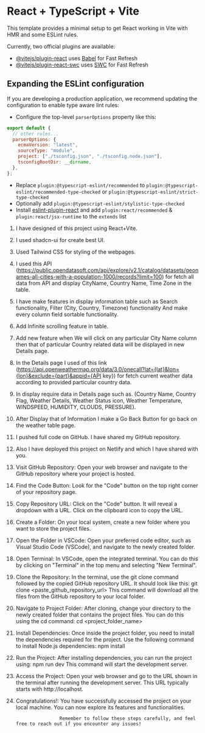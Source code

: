 # React + TypeScript + Vite

This template provides a minimal setup to get React working in Vite with HMR and some ESLint rules.

Currently, two official plugins are available:

- [@vitejs/plugin-react](https://github.com/vitejs/vite-plugin-react/blob/main/packages/plugin-react/README.md) uses [Babel](https://babeljs.io/) for Fast Refresh
- [@vitejs/plugin-react-swc](https://github.com/vitejs/vite-plugin-react-swc) uses [SWC](https://swc.rs/) for Fast Refresh

## Expanding the ESLint configuration

If you are developing a production application, we recommend updating the configuration to enable type aware lint rules:

- Configure the top-level `parserOptions` property like this:

```js
export default {
  // other rules...
  parserOptions: {
    ecmaVersion: "latest",
    sourceType: "module",
    project: ["./tsconfig.json", "./tsconfig.node.json"],
    tsconfigRootDir: __dirname,
  },
};
```

- Replace `plugin:@typescript-eslint/recommended` to `plugin:@typescript-eslint/recommended-type-checked` or `plugin:@typescript-eslint/strict-type-checked`
- Optionally add `plugin:@typescript-eslint/stylistic-type-checked`
- Install [eslint-plugin-react](https://github.com/jsx-eslint/eslint-plugin-react) and add `plugin:react/recommended` & `plugin:react/jsx-runtime` to the `extends` list

<!-- Here I am talking about of the project -->

1.  I have designed of this project using React+Vite.
2.  I used shadcn-ui for create best UI.
3.  Used Tailwind CSS for styling of the webpages.
4.  I used this API (https://public.opendatasoft.com/api/explore/v2.1/catalog/datasets/geonames-all-cities-with-a-population-1000/records?limit=100) for fetch all data from API and display CityName, Country Name, Time Zone in the table.
5.  I have make features in display information table such as Search functionality, Filter (City, Country, Timezone) functionality And make every column field sortable functionality.
6.  Add Infinite scrolling feature in table.
7.  Add new feature when We will click on any particular City Name column then that of particular Country related data will be displayed in new Details page.
8.  In the Details page I used of this link (https://api.openweathermap.org/data/3.0/onecall?lat={lat}&lon={lon}&exclude={part}&appid={API key}) for fetch current weather data according to provided particular country data.
9.  In display require data in Details page such as. (Country Name, Country Flag, Weather Details, Weather Status icon, Weather Temperature, WINDSPEED, HUMIDITY, CLOUDS, PRESSURE).
10. After Display that of Information I make a Go Back Button for go back on the weather table page.
11. I pushed full code on GitHub. I have shared my GitHub repository.
12. Also I have deployed this project on Netlify and which I have shared with you.

    <!-- Your project sounds impressive! Let's break down the steps to extract or clone your project from GitHub: -->

13. Visit GitHub Repository: Open your web browser and navigate to the GitHub repository where your project is hosted.

14. Find the Code Button: Look for the "Code" button on the top right corner of your repository page.

15. Copy Repository URL: Click on the "Code" button. It will reveal a dropdown with a URL. Click on the clipboard icon to copy the URL.

16. Create a Folder: On your local system, create a new folder where you want to store the project files.

17. Open the Folder in VSCode: Open your preferred code editor, such as Visual Studio Code (VSCode), and navigate to the newly created folder.

18. Open Terminal: In VSCode, open the integrated terminal. You can do this by clicking on "Terminal" in the top menu and selecting "New Terminal".

19. Clone the Repository: In the terminal, use the git clone command followed by the copied GitHub repository URL. It should look like this:
    git clone <paste_github_repository_url>
    This command will download all the files from the GitHub repository to your local folder.

20. Navigate to Project Folder: After cloning, change your directory to the newly created folder that contains the project files. You can do this using the cd command:
    cd <project_folder_name>
21. Install Dependencies: Once inside the project folder, you need to install the dependencies required for the project. Use the following command to install Node.js dependencies:
    npm install

22. Run the Project: After installing dependencies, you can run the project using:
    npm run dev
    This command will start the development server.

23. Access the Project: Open your web browser and go to the URL shown in the terminal after running the development server. This URL typically starts with http://localhost.

24. Congratulations!: You have successfully accessed the project on your local machine. You can now explore its features and functionalities.

                        Remember to follow these steps carefully, and feel free to reach out if you encounter any issues!
